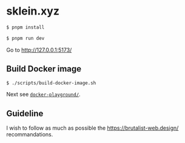 # sklein.xyz

```sh
$ pnpm install
```

```sh
$ pnpm run dev
```

Go to http://127.0.0.1:5173/

## Build Docker image

```sh
$ ./scripts/build-docker-image.sh
```

Next see [`docker-playground/`](docker-playground/).

## Guideline

I wish to follow as much as possible the https://brutalist-web.design/ recommandations.
